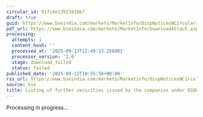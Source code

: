 ```yaml
---
circular_id: 017c8e1392343867
draft: true
guid: https://www.bseindia.com/markets/MarketInfo/DispNoticesNCirculars.aspx?Noticeid={CC73D046-7BB6-4451-A41A-ED8B80822BD4}&noticeno=20250912-51&dt=09/12/2025&icount=51&totcount=103&flag=0
pdf_url: https://www.bseindia.com/markets/MarketInfo/DownloadAttach.aspx?id=20250912-51&attachedId=
processing:
  attempts: 1
  content_hash: ''
  processed_at: '2025-09-13T12:49:13.256001'
  processor_version: '2.0'
  stage: download_failed
  status: failed
published_date: '2025-09-12T10:55:58+00:00'
rss_url: https://www.bseindia.com/markets/MarketInfo/DispNoticesNCirculars.aspx?Noticeid={CC73D046-7BB6-4451-A41A-ED8B80822BD4}&noticeno=20250912-51&dt=09/12/2025&icount=51&totcount=103&flag=0
source: bse
title: Listing of further securities issued by the companies under ESOP/ESOS
---
```


Processing in progress...